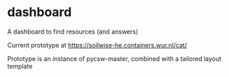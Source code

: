 # dashboard

A dashboard to find resources (and answers)

Current prototype at https://soilwise-he.containers.wur.nl/cat/

Prototype is an instance of pycsw-master, combined with a tailored layout template

